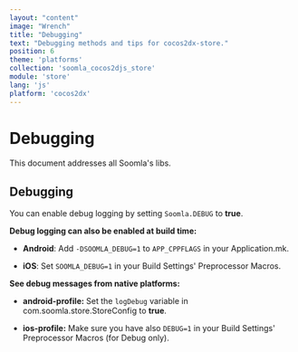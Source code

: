 ```yaml
---
layout: "content"
image: "Wrench"
title: "Debugging"
text: "Debugging methods and tips for cocos2dx-store."
position: 6
theme: 'platforms'
collection: 'soomla_cocos2djs_store'
module: 'store'
lang: 'js' 
platform: 'cocos2dx'
---
```


# Debugging

This document addresses all Soomla's libs.

## Debugging

You can enable debug logging by setting `Soomla.DEBUG` to **true**.  

**Debug logging can also be enabled at build time:**

- **Android**:  Add `-DSOOMLA_DEBUG=1` to `APP_CPPFLAGS` in your Application.mk.

- **iOS**:  Set `SOOMLA_DEBUG=1` in your Build Settings' Preprocessor Macros.

**See debug messages from native platforms:**

- **android-profile:** Set the `logDebug` variable in com.soomla.store.StoreConfig to **true**.

- **ios-profile:** Make sure you have also `DEBUG=1` in your Build Settings' Preprocessor Macros (for Debug only).

